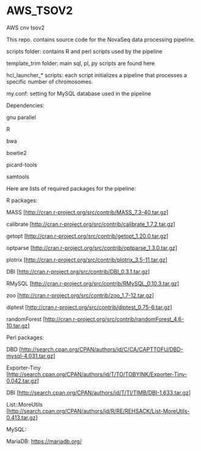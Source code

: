 # AWS_TSOV2
AWS cnv tsov2

This repo. contains source code for the NovaSeq data processing pipeline. 

scripts folder: contains R and perl scripts used by the pipeline

template_trim folder: main sql, pl, py scripts are found here

hcl_launcher_* scripts: each script initializes a pipeline that processes a specific number of chromosomes. 

my.conf: setting for MySQL database used in the pipeline

Dependencies:

gnu parallel

R

bwa

bowtie2

picard-tools

samtools

Here are lists of required packages for the pipeline:

R packages:

MASS [http://cran.r-project.org/src/contrib/MASS_7.3-40.tar.gz]

calibrate [http://cran.r-project.org/src/contrib/calibrate_1.7.2.tar.gz]

getopt [http://cran.r-project.org/src/contrib/getopt_1.20.0.tar.gz]

optparse [http://cran.r-project.org/src/contrib/optparse_1.3.0.tar.gz]

plotrix [http://cran.r-project.org/src/contrib/plotrix_3.5-11.tar.gz]

DBI [http://cran.r-project.org/src/contrib/DBI_0.3.1.tar.gz]

RMySQL [http://cran.r-project.org/src/contrib/RMySQL_0.10.3.tar.gz]

zoo [http://cran.r-project.org/src/contrib/zoo_1.7-12.tar.gz]

diptest [http://cran.r-project.org/src/contrib/diptest_0.75-6.tar.gz]

randomForest [http://cran.r-project.org/src/contrib/randomForest_4.6-10.tar.gz]

Perl packages:

DBD [http://search.cpan.org/CPAN/authors/id/C/CA/CAPTTOFU/DBD-mysql-4.031.tar.gz]

Exporter-Tiny [http://search.cpan.org/CPAN/authors/id/T/TO/TOBYINK/Exporter-Tiny-0.042.tar.gz]

DBI [http://search.cpan.org/CPAN/authors/id/T/TI/TIMB/DBI-1.633.tar.gz]

List::MoreUtils [http://search.cpan.org/CPAN/authors/id/R/RE/REHSACK/List-MoreUtils-0.413.tar.gz]

MySQL:

MariaDB: https://mariadb.org/


